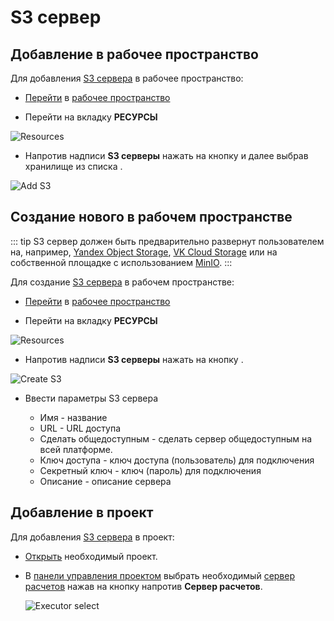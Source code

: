 # S3 сервер

## Добавление в рабочее пространство

Для добавления [S3 сервера][1] в рабочее пространство:

- [Перейти](/docs/instructions/#переход-в-рабочее-пространство) в [рабочее пространство](/docs/desc/workspace.md)

- Перейти на вкладку **РЕСУРСЫ**

![Resources](/images/common/dashboard_user_workspace_resources_new.png)

- Напротив надписи <span class="iconify-inline" data-icon="mdi:folder-network"></span> **S3 серверы** нажать на кнопку <span class="iconify-inline" data-icon="mdi:magnify"></span> <span class='iconify-inline' data-icon='ph:number-circle-one-fill' style="color: red"></span> и далее выбрав хранилище из списка <span class='iconify-inline' data-icon='ph:number-circle-two-fill' style="color: red"></span>.

![Add S3](/images/common/dashboard_user_workspace_resources_add_s3.png)

## Cоздание нового в рабочем пространстве

::: tip <span class='iconify' data-icon='mdi:information' style='color: #42b983; font-size: 24px;'></span>
S3 сервер должен быть предварительно развернут пользователем на, например, [Yandex Object Storage](https://cloud.yandex.com/en/services/storage), [VK Cloud Storage](https://mcs.mail.ru/storage/) или на собственной площадке с использованием [MinIO](https://min.io/).
:::

Для создание [S3 сервера][1] в рабочем пространстве:

- [Перейти](/docs/instructions/#переход-в-рабочее-пространство) в [рабочее пространство](/docs/desc/workspace.md)

- Перейти на вкладку **РЕСУРСЫ**

![Resources](/images/common/dashboard_user_workspace_resources_new.png)

- Напротив надписи <span class="iconify-inline" data-icon="mdi:folder-network"></span> **S3 серверы** нажать на кнопку <span class="iconify-inline" data-icon="mdi:plus"></span>.

![Create S3](/images/common/dashboard_user_workspace_resources_create_s3.png)

- Ввести параметры S3 сервера

  - Имя - название
  - URL - URL доступа
  - <span class="iconify-inline" data-icon="mdi:checkbox-marked" style="color: green"></span> Сделать общедоступным - сделать сервер общедоступным на всей платформе.
  - Ключ доступа - ключ доступа (пользователь) для подключения
  - Секретный ключ - ключ (пароль) для подключения
  - Описание - описание сервера

## Добавление в проект

Для добавления [S3 сервера][1] в проект:

- [Открыть][2] необходимый проект.

- В [панели управления проектом][3] выбрать необходимый [сервер расчетов][4] нажав на кнопку <span class='iconify-inline' data-icon='mdi:plus'></span> напротив <span class='iconify-inline' data-icon='mdi:server'></span> **Сервер расчетов**.

  ![Executor select](/images/common/project_manage_panel_executor_add.png)

[1]: /docs/desc/s3.md
[2]: /docs/instructions/project.md#открытие-проекта
[3]: /docs/desc/project.md#панель-управления-проектом
[4]: /docs/desc/executor.md
